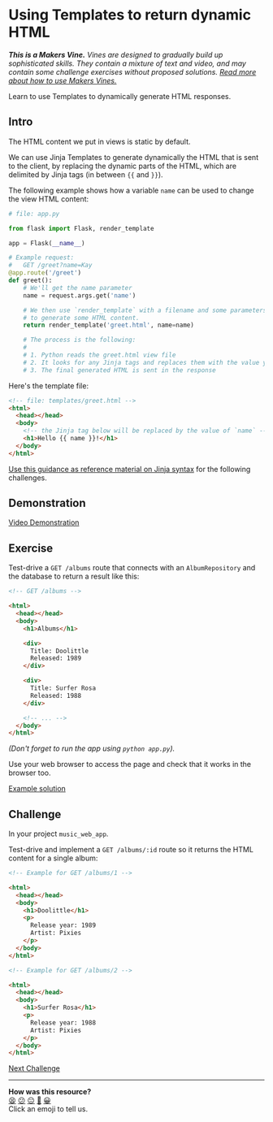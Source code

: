# Using Templates to return dynamic HTML

_**This is a Makers Vine.** Vines are designed to gradually build up sophisticated skills. They contain a mixture of text and video, and may contain some challenge exercises without proposed solutions. [Read more about how to use Makers
Vines.](https://github.com/makersacademy/course/blob/main/labels/vines.md)_

Learn to use Templates to dynamically generate HTML responses.

## Intro

The HTML content we put in views is static by default.

We can use Jinja Templates to generate dynamically the HTML that is sent to the
client, by replacing the dynamic parts of the HTML, which are delimited by Jinja
tags (in between `{{` and `}}`).

The following example shows how a variable `name` can be used to change the view
HTML content:

```python
# file: app.py

from flask import Flask, render_template

app = Flask(__name__)

# Example request:
#   GET /greet?name=Kay
@app.route('/greet')
def greet():
    # We'll get the name parameter
    name = request.args.get('name')

    # We then use `render_template` with a filename and some parameters
    # to generate some HTML content.
    return render_template('greet.html', name=name)

    # The process is the following:
    #
    # 1. Python reads the greet.html view file
    # 2. It looks for any Jinja tags and replaces them with the value you gave
    # 3. The final generated HTML is sent in the response

```

Here's the template file:

```html
<!-- file: templates/greet.html -->
<html>
  <head></head>
  <body>
    <!-- the Jinja tag below will be replaced by the value of `name` -->
    <h1>Hello {{ name }}!</h1>
  </body>
</html>
```

[Use this guidance as reference material on Jinja syntax](../pills/just_enough_jinja_templates.md) for the following challenges.

## Demonstration

[Video Demonstration](https://www.youtube.com/watch?v=2Z4m4lnjxkY) <!-- OMITTED -->

## Exercise

Test-drive a `GET /albums` route that connects with an `AlbumRepository` and the
database to return a result like this:

```html
<!-- GET /albums -->

<html>
  <head></head>
  <body>
    <h1>Albums</h1>

    <div>
      Title: Doolittle
      Released: 1989
    </div>

    <div>
      Title: Surfer Rosa
      Released: 1988
    </div>

    <!-- ... -->
  </body>
</html>
```

_(Don't forget to run the app using `python app.py`)._

Use your web browser to access the page and check that it works in the browser
too.

[Example solution](https://www.youtube.com/watch?v=2Z4m4lnjxkY) <!-- OMITTED -->

## Challenge

In your project `music_web_app`.

Test-drive and implement a `GET /albums/:id` route so it returns the HTML content for a single album:

```html
<!-- Example for GET /albums/1 -->

<html>
  <head></head>
  <body>
    <h1>Doolittle</h1>
    <p>
      Release year: 1989
      Artist: Pixies
    </p>
  </body>
</html>

<!-- Example for GET /albums/2 -->

<html>
  <head></head>
  <body>
    <h1>Surfer Rosa</h1>
    <p>
      Release year: 1988
      Artist: Pixies
    </p>
  </body>
</html>
```


[Next Challenge](03_using_links.md)

<!-- BEGIN GENERATED SECTION DO NOT EDIT -->

---

**How was this resource?**  
[😫](https://airtable.com/shrUJ3t7KLMqVRFKR?prefill_Repository=makersacademy%2Fweb-applications-in-python&prefill_File=html_challenges%2F02_using_templates_dynamic_page.md&prefill_Sentiment=😫) [😕](https://airtable.com/shrUJ3t7KLMqVRFKR?prefill_Repository=makersacademy%2Fweb-applications-in-python&prefill_File=html_challenges%2F02_using_templates_dynamic_page.md&prefill_Sentiment=😕) [😐](https://airtable.com/shrUJ3t7KLMqVRFKR?prefill_Repository=makersacademy%2Fweb-applications-in-python&prefill_File=html_challenges%2F02_using_templates_dynamic_page.md&prefill_Sentiment=😐) [🙂](https://airtable.com/shrUJ3t7KLMqVRFKR?prefill_Repository=makersacademy%2Fweb-applications-in-python&prefill_File=html_challenges%2F02_using_templates_dynamic_page.md&prefill_Sentiment=🙂) [😀](https://airtable.com/shrUJ3t7KLMqVRFKR?prefill_Repository=makersacademy%2Fweb-applications-in-python&prefill_File=html_challenges%2F02_using_templates_dynamic_page.md&prefill_Sentiment=😀)  
Click an emoji to tell us.

<!-- END GENERATED SECTION DO NOT EDIT -->
